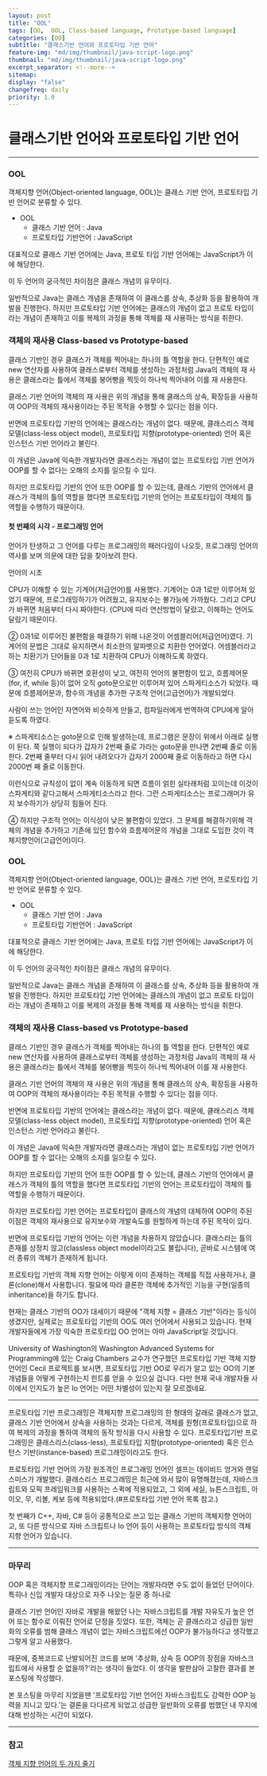 ```yaml
---
layout: post
title: "OOL"
tags: [OO,  OOL, Class-based language, Prototype-based language]
categories: [OO]
subtitle: "클래스기반 언어와 프로토타입 기반 언어"
feature-img: "md/img/thumbnail/java-script-logo.png"
thumbnail: "md/img/thumbnail/java-script-logo.png"
excerpt_separator: <!--more-->
sitemap:
display: "false"
changefreq: daily
priority: 1.0
---
```


<!--more-->

# 클래스기반 언어와 프로토타입 기반 언어

---

### OOL

  객체지향 언어(Object-oriented language, OOL)는 클래스 기반 언어, 프로토타입 기반 언어로 분류할 수 있다.

 - OOL
 	- 클래스 기반 언어 :  Java
 	- 프로토타입 기반언어 : JavaScript

대표적으로 클래스 기반 언어에는 Java, 프로토 타입 기반 언어에는 JavaScript가 이에 해당한다.

이 두 언어의 궁극적인 차이점은 클래스 개념의 유무이다.

일반적으로 Java는 클래스 개념을 존재하여 이 클래스를 상속, 추상화 등을 활용하여 개발을 진행한다. 하지만 프로토타입 기반 언어에는 클래스의 개념이 없고 프로토 타입이라는 개념이 존재하고 이를 복제의 과정을 통해 객체를 재 사용하는 방식을 취한다.

### 객체의 재사용 Class-based vs Prototype-based

 클래스 기반인 경우 클래스가 객체를 찍어내는 하나의 틀 역할을 한다.  단편적인 예로 new 연산자를 사용하여 클래스로부터 객체를 생성하는 과정처럼 Java의 객체의 재 사용은 클래스라는 틀에서 객체를 붕어빵을 찍듯이 하나씩 찍어내어 이를 재 사용한다.

클래스 기반 언어의 객체의 재 사용은 위의 개념을 통해 클래스의 상속, 확장등을 사용하여 OOP의 객체의 재사용이라는 주된 목적을 수행할 수 있다는 점을 이다.

반면에 프로토타입 기반의 언어에는 클래스라는 개념이 없다. 때문에, 클래스리스 객체 모델(class-less object model), 프로토타입 지향(prototype-oriented) 언어 혹은 인스턴스 기반 언어라고 불린다.

이 개념은 Java에 익숙한 개발자라면 클래스라는 개념이 없는 프로토타입 기반 언어가 OOP를 할 수 없다는 오해의 소지를 일으킬 수 있다.

하지만 프로토타입 기반의 언어 또한 OOP를 할 수 있는데,  클래스 기반의 언어에서 클래스가 객체의 틀의 역할을 했다면 프로토타입 기반의 언어는 프로토타입이 객체의 틀 역할을 수행하기 때문이다.



#### 첫 번째의 시각 - 프로그래밍 언어

 언어가 탄생하고 그 언어를 다루는 프로그래밍의 패러다임이 나오듯, 프로그래밍 언어의 역사를 보며 의문에 대한 답을 찾아보려 한다.

 언어의 시초

 CPU가 이해할 수 있는 기계어(저급언어)를 사용했다. 기계어는 0과 1로만 이루어져 있었기 때문에, 프로그래밍하기가 어려웠고, 유지보수는 불가능에 가까웠다. 그리고 CPU가 바뀌면 처음부터 다시 짜야한다. (CPU에 따라 연산방법이 달랐고, 이해하는 언어도 달랐기 때문이다.

② 0과1로 이루어진 불편함을 해결하기 위해 나온것이 어셈블리어(저급언어)였다. 기계어의 문법은 그대로 유지하면서 최소한의 알파벳으로 치환한 언어였다. 어셈블러라고 하는 치환기가 단어들을 0과 1로 치환하여 CPU가 이해하도록 하였다.

③ 여전히 CPU가 바뀌면 호환성이 낮고, 여전히 언어의 불편함이 있고, 흐름제어문(for, if, while 등)이 없어 오직 goto문으로만 이루어져 있어 스파게티소스가 되었다. 때문에 흐름제어문과, 함수의 개념을 추가한 구조적 언어(고급언어)가 개발되었다.

사람이 쓰는 언어인 자연어와 비슷하게 만들고, 컴파일러에게 번역하여 CPU에게 알아듣도록 하였다.

※ 스파게티소스는 goto문으로 인해 발생하는데, 프로그램은 문장이 위에서 아래로 실행이 된다. 쭉 실행이 되다가 갑자가 2번째 줄로 가라는 goto문을 만나면 2번째 줄로 이동한다. 2번째 줄부터 다시 읽어 내려오다가 갑자기 2000째 줄로 이동하라고 하면 다시 2000번 째 줄로 이동한다.

 이런식으로 규칙성이 없이 계속 이동하게 되면 흐름이 얽힌 실타래처럼 꼬이는데 이것이 스파게티와 같다고해서 스파게티소스라고 한다. 그런 스파게티소스는 프로그래머가 유지 보수하기가 상당히 힘들어 진다.

④ 하지만 구조적 언어는 이식성이 낮은 불편함이 있었다. 그 문제를 해결하기위해 객체의 개념을 추가하고 기존에 있던 함수와 흐름제어문의 개념을 그대로 도입한 것이 객체지향언어(고급언어)이다.

### OOL

  객체지향 언어(Object-oriented language, OOL)는 클래스 기반 언어, 프로토타입 기반 언어로 분류할 수 있다.

 - OOL
 	- 클래스 기반 언어 :  Java
 	- 프로토타입 기반언어 : JavaScript

대표적으로 클래스 기반 언어에는 Java, 프로토 타입 기반 언어에는 JavaScript가 이에 해당한다.

이 두 언어의 궁극적인 차이점은 클래스 개념의 유무이다.

일반적으로 Java는 클래스 개념을 존재하여 이 클래스를 상속, 추상화 등을 활용하여 개발을 진행한다. 하지만 프로토타입 기반 언어에는 클래스의 개념이 없고 프로토 타입이라는 개념이 존재하고 이를 복제의 과정을 통해 객체를 재 사용하는 방식을 취한다.

### 객체의 재사용 Class-based vs Prototype-based

 클래스 기반인 경우 클래스가 객체를 찍어내는 하나의 틀 역할을 한다.  단편적인 예로 new 연산자를 사용하여 클래스로부터 객체를 생성하는 과정처럼 Java의 객체의 재 사용은 클래스라는 틀에서 객체를 붕어빵을 찍듯이 하나씩 찍어내어 이를 재 사용한다.

클래스 기반 언어의 객체의 재 사용은 위의 개념을 통해 클래스의 상속, 확장등을 사용하여 OOP의 객체의 재사용이라는 주된 목적을 수행할 수 있다는 점을 이다.

반면에 프로토타입 기반의 언어에는 클래스라는 개념이 없다. 때문에, 클래스리스 객체 모델(class-less object model), 프로토타입 지향(prototype-oriented) 언어 혹은 인스턴스 기반 언어라고 불린다.

이 개념은 Java에 익숙한 개발자라면 클래스라는 개념이 없는 프로토타입 기반 언어가 OOP를 할 수 없다는 오해의 소지를 일으킬 수 있다.

하지만 프로토타입 기반의 언어 또한 OOP를 할 수 있는데,  클래스 기반의 언어에서 클래스가 객체의 틀의 역할을 했다면 프로토타입 기반의 언어는 프로토타입이 객체의 틀 역할을 수행하기 때문이다.


하지만 프로토타입 기반 언어는 프로토타입이 클래스의 개념의 대체하여 OOP의 주된 이점은 객체의 재사용으로 유지보수와 개발속도를 원할하게 하는데 주된 목적이 있다.





 반면에 프로토타입 기반의 언어는 이런 개념을 차용하지 않았습니다. 클래스라는 틀의 존재를 상정치 않고(classless object model이라고도 불립니다), 곧바로 시스템에 여러 종류의 객체가 존재하게 됩니다.

 프로토타입 기반의 객체 지향 언어는 이렇게 이미 존재하는 객체를 직접 사용하거나, 클론(clone)해서 사용합니다. 필요에 따라 클론한 객체에 추가적인 기능을 구현(일종의 inheritance)을 하기도 합니다.

  현재는 클래스 기반의 OO가 대세이기 때문에 "객체 지향 = 클래스 기반"이라는 등식이 생겼지만, 실제로는 프로토타입 기반의 OO도 여러 언어에서 사용되고 있습니다. 현재 개발자들에게 가장 익숙한 프로토타입 OO 언어는 아마 JavaScript일 것입니다.

  University of Washington의 Washington Advanced Systems for Programming에 있는 Craig Chambers 교수가 연구했던 프로토타입 기반 객체 지향 언어인 Cecil 프로젝트를 보시면, 프로토타입 기반 OO로 우리가 알고 있는 OO의 기본 개념들을 어떻게 구현하는지 힌트를 얻을 수 있으실 겁니다. 다만 현재 국내 개발자들 사이에서 인지도가 높은 Io 언어는 어떤 차별성이 있는지 잘 모르겠네요.

---


프로토타입 기반 프로그래밍은 객체지향 프로그래밍의 한 형태의 갈래로 클래스가 없고, 클래스 기반 언어에서 상속을 사용하는 것과는 다르게, 객체를 원형(프로토타입)으로 하여 복제의 과정을 통하여 객체의 동작 방식을 다시 사용할 수 있다. 프로토타입기반 프로그래밍은 클래스리스(class-less), 프로토타입 지향(prototype-oriented) 혹은 인스턴스 기반(instance-based) 프로그래밍이라고도 한다.

프로토타입 기반 언어의 가장 원조격인 프로그래밍 언어인 셀프는 데이비드 엉거와 랜덜 스미스가 개발했다. 클래스리스 프로그래밍은 최근에 와서 많이 유명해졌는데, 자바스크립트와 모픽 프레임워크를 사용하는 스퀵에 적용되었고, 그 외에 세실, 뉴튼스크립트, 아이오, 무, 리볼, 케보 등에 적용되었다.(#프로토타입 기반 언어 목록 참고.)

  첫 번째가 C++, 자바, C# 등이 공통적으로 쓰고 있는 클래스 기반의 객체지향 언어이고, 또 다른 방식으로 자바 스크립트나 Io 언어 등이 사용하는 프로토타입 방식의 객체 지향 언어가 있습니다.

  ---

### 마무리

OOP 혹은 객체지향 프로그래밍이라는 단어는 개발자라면 수도 없이 들었던 단어이다. 특히나 신입 개발자 대상으로  자주 나오는 질문 중 하나로

 클래스 기반 언어인 자바로 개발을 해왔던 나는 자바스크립트를 개발 자유도가 높은 언어 또는 함수로 이뤄진 언어로 단정을 짓었다. 또한,  객체는 곧 클래스라고 성급한 일반화의 오류를 범해 클래스 개념이 없는 자바스크립트에선 OOP가 불가능하다고 생각했고 그렇게 알고 사용했다.

때문에, 중복코드로 난발되어진 코드를 보며  '추상화, 상속 등 OOP의 장점을 자바스크립트에서 사용할 순 없을까?'라는 생각이 들었다. 이 생각을 발판삼아 고찰한 결과를 본 포스팅에 작성했다.

본 포스팅을 마무리 지었을땐 '프로토타입 기반 언어인 자바스크립트도 강력한 OOP 능력을 지니고 있다.'는 결론을 다다르게 되었고 성급한 일반화의 오류를 범했던 내 무지에 대해 반성하는 시간이 되었다.

---

### 참고


 [객체 지향 언어의 두 가지 줄기](http://mohwa.github.io/blog/javascript/2015/10/16/prototype/)
